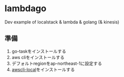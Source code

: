 # lambdago

Dev example of localstack & lambda & golang (& kinesis)

## 準備

1. go-taskをインストールする
2. aws cliをインストールする
3. デフォルトregionをap-northeast-1に設定する
4. [awscli-local](https://github.com/localstack/awscli-local)をインストールする